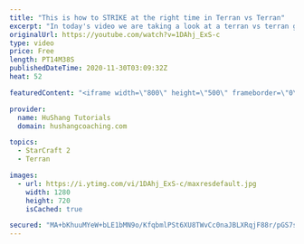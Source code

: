```yaml
---
title: "This is how to STRIKE at the right time in Terran vs Terran"
excerpt: "In today's video we are taking a look at a terran vs terran game I played that showcases some patience and how I like to calculate when it's the correct time to attack!  Coaching -------------------------------------------------------------------------- Website: https://www.hushangcoaching.com  Interested"
originalUrl: https://youtube.com/watch?v=1DAhj_ExS-c
type: video
price: Free
length: PT14M38S
publishedDateTime: 2020-11-30T03:09:32Z
heat: 52

featuredContent: "<iframe width=\"800\" height=\"500\" frameborder=\"0\" src=\"https://www.youtube.com/embed/1DAhj_ExS-c\" allow=\"accelerometer; autoplay; encrypted-media; gyroscope; picture-in-picture\" allowfullscreen></iframe>"

provider:
  name: HuShang Tutorials
  domain: hushangcoaching.com

topics:
  - StarCraft 2
  - Terran

images:
  - url: https://i.ytimg.com/vi/1DAhj_ExS-c/maxresdefault.jpg
    width: 1280
    height: 720
    isCached: true

secured: "MA+bKhuuMYeW+bLE1bMN9o/KfqbmlPSt6XU8TWvCc0naJBLXRqjF88r/pGS7s3OBAm9Q0v86+hpRo6rw6KwIAiy20LIfhcOMWCActlQNg1nMg4b1u18D4DKU53ysEUcEaRicS5XXIEpIJaBgiysTl+MqHXV7icR5OHehcKd8jxh5G3LN9zyd1sDQvAnMHeOUsn57R/cLzwT+YVnataDazOp/ZEJCPjdQ01JwLoH1Gq1v30/XYB5GFoy9NIXdO8dDQQ/TY/wQdPlblCPxN+PzJhPUp0huhXdliZ5E7gCoBJ0368WueYnEjouZ0YQGbY4wx4QNYFm+huFw3lyJ+SB8pVn6QG3raCmM4A/d+n6mK3O5WC+/jryrEbz0VjrbUyUSFyQrEucmofmM7XQRh1/wMc695IP2Aex8tPEcyqeQRlM=;eYXhwlLeH0sBhjZjWkCZZg=="
---
```


